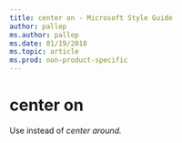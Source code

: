 ```yaml
---
title: center on - Microsoft Style Guide
author: pallep
ms.author: pallep
ms.date: 01/19/2018
ms.topic: article
ms.prod: non-product-specific
---
```


# center on

Use instead of *center around.*
